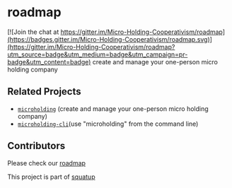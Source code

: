 # roadmap

[![Join the chat at https://gitter.im/Micro-Holding-Cooperativism/roadmap](https://badges.gitter.im/Micro-Holding-Cooperativism/roadmap.svg)](https://gitter.im/Micro-Holding-Cooperativism/roadmap?utm_source=badge&utm_medium=badge&utm_campaign=pr-badge&utm_content=badge)
create and manage your one-person micro holding company

## Related Projects
* [`microholding`](https://github.com/Micro-Holding-Cooperativism/microholding) (create and manage your one-person micro holding company)
* [`microholding-cli`](https://github.com/Micro-Holding-Cooperativism/microholding-cli)(use "microholding" from the command line)

## Contributors
Please check our [roadmap](https://github.com/Micro-Holding-Cooperativism/roadmap/issues)

This project is part of [squatup](https://github.com/SquatUp/roadmap/issues/6)
